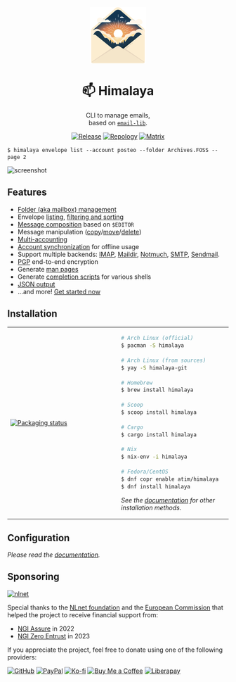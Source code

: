 <div align="center">
  <img src="./logo.svg" alt="Logo" width="128" height="128" />
  <h1>📫 Himalaya</h1>
  <p>CLI to manage emails,<br>based on <a href="https://crates.io/crates/email-lib"><code>email-lib</code></a>.</p>
  <p>
    <a href="https://github.com/soywod/neverest/releases/latest"><img alt="Release" src="https://img.shields.io/github/v/release/soywod/neverest?color=success"/></a>
	<a href="https://repology.org/project/himalaya/versions"><img alt="Repology" src="https://img.shields.io/repology/repositories/himalaya"></a>
    <a href="https://matrix.to/#/#pimalaya:matrix.org"><img alt="Matrix" src="https://img.shields.io/matrix/pimalaya:matrix.org?color=success&label=chat"/></a>
  </p>
  <!-- <p><em>🚧 <strong>Work In Progress</strong>, stay tuned! 🚧</em></p> -->
</div>

```
$ himalaya envelope list --account posteo --folder Archives.FOSS --page 2
```

![screenshot](./screenshot)

## Features

- [Folder (aka mailbox) management](https://pimalaya.org/himalaya/cli/latest/usage/advanced/folder/)
- Envelope [listing](https://pimalaya.org/himalaya/cli/latest/usage/basic/envelope/list.html), [filtering and sorting](https://pimalaya.org/himalaya/cli/latest/usage/advanced/envelope/list.html)
- [Message composition](https://pimalaya.org/himalaya/cli/latest/usage/basic/message/send.html) based on `$EDITOR`
- Message manipulation ([copy](https://pimalaya.org/himalaya/cli/latest/usage/advanced/message/copy.html)/[move](https://pimalaya.org/himalaya/cli/latest/usage/advanced/message/move.html)/[delete](https://pimalaya.org/himalaya/cli/latest/usage/advanced/message/delete.html))
- [Multi-accounting](https://pimalaya.org/himalaya/cli/latest/configuration/)
- [Account synchronization](https://pimalaya.org/himalaya/cli/latest/usage/basic/account/sync.html) for offline usage
- Support multiple backends: [IMAP](https://pimalaya.org/himalaya/cli/latest/usage/advanced/imap.html), [Maildir](https://pimalaya.org/himalaya/cli/latest/usage/advanced/maildir.html), [Notmuch](https://pimalaya.org/himalaya/cli/latest/usage/advanced/notmuch.html), [SMTP](https://pimalaya.org/himalaya/cli/latest/usage/advanced/smtp.html), [Sendmail](https://pimalaya.org/himalaya/cli/latest/usage/advanced/sendmail.html).
- [PGP](https://pimalaya.org/himalaya/cli/latest/usage/advanced/pgp/) end-to-end encryption
- Generate [man pages](https://pimalaya.org/himalaya/cli/latest/usage/advanced/man.html)
- Generate [completion scripts](https://pimalaya.org/himalaya/cli/latest/usage/advanced/completion.html) for various shells
- [JSON output](https://pimalaya.org/himalaya/cli/latest/usage/advanced/#-o--output)
- …and more! [Get started now](https://pimalaya.org/himalaya/cli/latest/quickstart.html)

## Installation

<table align="center">
<tr>
<td width="50%">
<a href="https://repology.org/project/himalaya/versions">
<img src="https://repology.org/badge/vertical-allrepos/himalaya.svg" alt="Packaging status" />
</a>
</td>
<td width="50%">

```bash
# Arch Linux (official)
$ pacman -S himalaya

# Arch Linux (from sources)
$ yay -S himalaya-git

# Homebrew
$ brew install himalaya

# Scoop
$ scoop install himalaya

# Cargo
$ cargo install himalaya

# Nix
$ nix-env -i himalaya

# Fedora/CentOS
$ dnf copr enable atim/himalaya
$ dnf install himalaya
```

*See the [documentation](https://pimalaya.org/himalaya/cli/latest/installation.html) for other installation methods.*

</td>
</tr>
</table>

## Configuration

*Please read the [documentation](https://pimalaya.org/himalaya/cli/latest/configuration/).*

## Sponsoring

[![nlnet](https://nlnet.nl/logo/banner-160x60.png)](https://nlnet.nl/project/Himalaya/index.html)

Special thanks to the [NLnet foundation](https://nlnet.nl/project/Himalaya/index.html) and the [European Commission](https://www.ngi.eu/) that helped the project to receive financial support from:

- [NGI Assure](https://nlnet.nl/assure/) in 2022
- [NGI Zero Entrust](https://nlnet.nl/entrust/) in 2023

If you appreciate the project, feel free to donate using one of the following providers:

[![GitHub](https://img.shields.io/badge/-GitHub%20Sponsors-fafbfc?logo=GitHub%20Sponsors)](https://github.com/sponsors/soywod)
[![PayPal](https://img.shields.io/badge/-PayPal-0079c1?logo=PayPal&logoColor=ffffff)](https://www.paypal.com/paypalme/soywod)
[![Ko-fi](https://img.shields.io/badge/-Ko--fi-ff5e5a?logo=Ko-fi&logoColor=ffffff)](https://ko-fi.com/soywod)
[![Buy Me a Coffee](https://img.shields.io/badge/-Buy%20Me%20a%20Coffee-ffdd00?logo=Buy%20Me%20A%20Coffee&logoColor=000000)](https://www.buymeacoffee.com/soywod)
[![Liberapay](https://img.shields.io/badge/-Liberapay-f6c915?logo=Liberapay&logoColor=222222)](https://liberapay.com/soywod)
